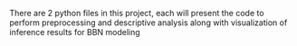 There are 2 python files in this project, each will present the code to perform preprocessing and descriptive analysis along with visualization of inference results for BBN modeling

